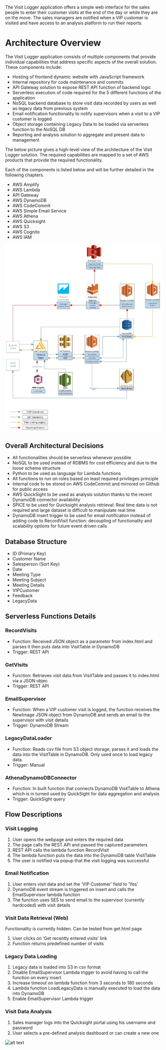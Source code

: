 
The Visit Logger application offers a simple web interface for the sales people to enter their customer visits at the end of the day or while they are on the move. 
The sales managers are notified when a VIP customer is visited and have access to an analysis platform to run their reports.


# Architecture Overview

The Visit Logger application consists of multiple components that provide individual capabilities that address specific aspects of the overall solution. These components include:

-	Hosting of frontend dynamic website with JavaScript framework
-	Internal repository for code maintenance and commits
-	API Gateway solution to expose REST API function of backend logic
-	Serverless execution of code required for the 5 different functions of the application
-	NoSQL backend database to store visit data recorded by users as well as legacy data from previous system
-	Email notification functionality to notify supervisors when a visit to a VIP customer is logged
-	Object storage containing Legacy Data to be loaded via serverless function to the NoSQL DB
-	Reporting and analysis solution to aggregate and present data to management

The below picture gives a high-level view of the architecture of the Visit Logger solution. The required capabilities are mapped to a set of AWS products that provide the required functionality.

Each of the components is listed below and will be further detailed in the following chapters.

- AWS Amplify	
- AWS Lambda 	
- API Gateway	
- AWS DynamoDB	
- AWS CodeCommit	
- AWS Simple Email Service	
- AWS Athena	
- AWS Quicksight	
- AWS S3	
- AWS Cognito	
- AWS IAM	

![alt text](https://github.com/gaccad/VisitLogger/blob/main/Overall%20Architecture.jpg)


## Overall Architectural Decisions

-	All functionalities should be serverless whenever possible 
-	NoSQL to be used instead of RDBMS for cost efficiency and due to the loose schema structure
-	Python to be used as language for Lambda functions
-	All functions to run on roles based on least required privileges principle
-	Internal code to be stored on AWS CodeCommit and mirrored on Github for public access
-	AWS QuickSight to be used as analysis solution thanks to the recent DynamoDB connector availability
-	SPICE to be used for Quicksight analysis retrieval: Real time data is not required and large dataset is difficult to manipulate real time
-	DynamoDB insert trigger to be used for email notification instead of adding code to RecordVisit function: decoupling of functionality and scalability options for future event driven calls


## Database Structure

-	ID (Primary Key)
-	Customer Name
-	Salesperson (Sort Key)
-	Date
-	Meeting Type
-	Meeting Subject
-	Meeting Details
-	VIPCustomer
-	Feedback
-	LegacyData

## Serverless Functions Details

### RecordVisits
- Function: Received JSON object as a parameter from index.html and parses it then puts data into VisitTable in DynamoDB
- Trigger: REST API

### GetVisits 
- Function: Retrieves visit data from VisitTable and passes it to index.html via a JSON objec
- Trigger: REST API

### EmailSupervisor
  -	Function: When a VIP customer visit is logged, the function receives the NewImage JSON object from DynamoDB and sends an email to the supervisor with visit details
  -	Trigger: DynamoDB Stream
  
### LegacyDataLoader
  -	Function: Reads csv file from S3 object storage, parses it and loads the data into the VisitTable in DynamoDB. Only used once to load legacy data.
  -	Trigger: Manual
 
### AthenaDynamoDBConnector
- Function: In built function that connects DynamoDB VisitTable to Athena which is in turned used by QuickSight for data aggregation and analysis
-	Trigger: QuickSight query 

## Flow Descriptions

### Visit Logging

1.	User opens the webpage and enters the required data
2.	The page calls the REST API and passed the captured parameters
3.	REST API calls the lambda function RecordVisit
4.	The lambda function puts the data into the DynamoDB table VisitTable
5.	The user is notified via popup that the visit logging was successful

### Email Notification

1.	User enters visit data and set the ‘VIP Customer’ field to ‘Yes’
2.	DynamoDB event stream is triggered on insert and calls the EmailSupervisor lambda function
3.	The function uses SES to send email to the supervisor (currently hardcoded) with visit details
 

### Visit Data Retrieval (Web)

Functionality is currently hidden. Can be tested from get.html page
1.	User clicks on ‘Get recently entered visits’ link
2.	Function returns predefined number of visits

### Legacy Data Loading

1.	Legacy data is loaded into S3 in csv format
2.	Disable EmailSupervisor Lambda trigger to avoid having to call the function on every insert
3.	Increase timeout on lambda function from 3 seconds to 180 seconds
4.	Lambda function LoadLegacyData is manually executed to load the data into DynamoDB
5.	Enable EmailSupervisor Lambda trigger

### Visit Data Analysis

1.	Sales manager logs into the Quicksight portal using his username and password
2.	User selects a pre-defined analysis dashboard or can create a new one

![alt text](https://github.com/gaccad/VisitLogger/blob/main/QuickSight%20Dashboard.jpg)

